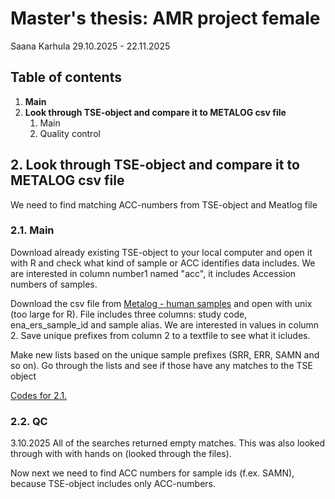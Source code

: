 # Master's thesis: AMR project female

Saana Karhula 29.10.2025 - 22.11.2025

## Table of contents

1.  **Main**
2.  **Look through TSE-object and compare it to METALOG csv file**
    1.  Main
    2.  Quality control


## 2. Look through TSE-object and compare it to METALOG csv file

We need to find matching ACC-numbers from TSE-object and Meatlog file

### 2.1. Main

Download already existing TSE-object to your local computer and open it with R and check what kind of sample or ACC identifies data includes. We are interested in column number1 named "acc", it includes Accession numbers of samples.

Download the csv file from [Metalog - human samples](https://metalog.embl.de/explore/human) and open with unix (too large for R). File includes three columns: study code, ena_ers_sample_id and sample alias. We are interested in values in column 2. Save unique prefixes from column 2 to a textfile to see what it icludes.

Make new lists based on the unique sample prefixes (SRR, ERR, SAMN and so on). Go through the lists and see if those have any matches to the TSE object

[Codes for 2.1.](https://github.com/Karhusa/F_AMR_project/blob/main/00_Human_sample_list.csv_lookthrough.md)

### 2.2. QC

3.10.2025 All of the searches returned empty matches. This was also looked through with with hands on (looked through the files).

Now next we need to find ACC numbers for sample ids (f.ex. SAMN), because TSE-object includes only ACC-numbers.




